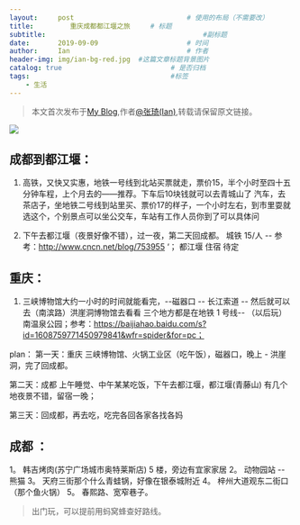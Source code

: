 ```yaml
---
layout:     post             				# 使用的布局（不需要改）
title:         重庆成都都江堰之旅     # 标题 
subtitle:    					  				#副标题
date:       2019-09-09  					# 时间
author:     Ian                  			# 作者
header-img: img/ian-bg-red.jpg	#这篇文章标题背景图片
catalog: true                        	# 是否归档
tags:                              		#标签
    - 生活
---
```


> 本文首次发布于[My Blog](http://uniquezhangqi.top),作者[@张琦(Ian)](http://uniquezhangqi.top/about/),转载请保留原文链接。



![](https://tva1.sinaimg.cn/large/007S8ZIlgy1gh15th3969j31400u04qq.jpg)

## 成都到都江堰：

1. 高铁，又快又实惠，地铁一号线到北站买票就走，票价15，半个小时至四十五分钟车程，上个月去的——推荐。下车后10块钱就可以去青城山了
汽车，去茶店子，坐地铁二号线到站里买、票价17的样子，一个小时左右，到市里耍就选这个，个别景点可以坐公交车，车站有工作人员你到了可以具体问

2.  下午去都江堰（夜景好像不错），过一夜，第二天回成都。   城铁 15/人  --  参考：http://www.cncn.net/blog/753955
‘； 都江堰 住宿 待定

## 重庆：
1. 三峡博物馆大约一小时的时间就能看完，--磁器口 -- 长江索道 --  然后就可以去（南滨路）洪崖洞博物馆去看看  三个地方都是在地铁 1 号线-- （以后玩）南温泉公园；参考：https://baijiahao.baidu.com/s?id=1608759771450979841&wfr=spider&for=pc；

plan：
第一天：重庆  三峡博物馆、火锅工业区（吃午饭），磁器口，晚上 	 - 洪崖洞，完了回成都。

第二天：成都 上午睡觉、中午某某吃饭，下午去都江堰，都江堰(青藤山) 有几个地夜景不错，留宿一晚；

第三天：回成都，再去吃，吃完各回各家各找各妈

## 成都 ：
1。 韩吉烤肉(苏宁广场城市奥特莱斯店) 5 楼，旁边有宜家家居
2。  动物园站 -- 熊猫
3。  天府三街那个什么青蛙锅，好像在银泰城附近
4。  梓州大道观东二街口（那个鱼火锅）
5。  春熙路、宽窄巷子。

> 出门玩，可以提前用蚂窝蜂查好路线。


